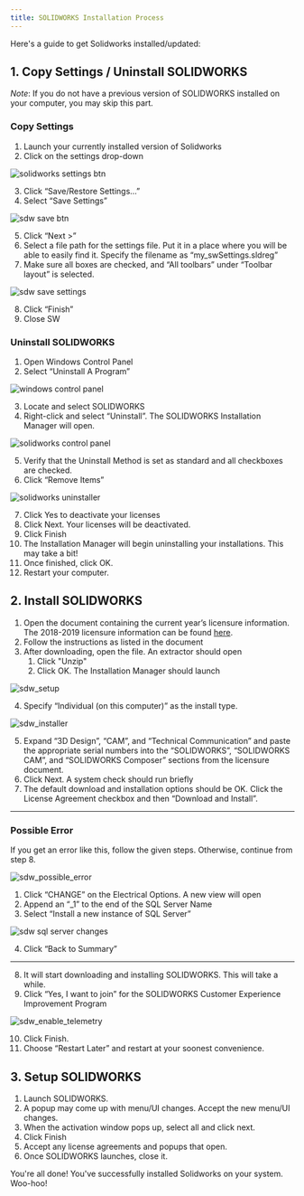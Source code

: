 ```yaml
---
title: SOLIDWORKS Installation Process
---
```


Here's a guide to get Solidworks installed/updated:

## 1. Copy Settings / Uninstall SOLIDWORKS

*Note*: If you do not have a previous version of SOLIDWORKS installed on your computer, you may skip this part.

### Copy Settings

1. Launch your currently installed version of Solidworks
2. Click on the settings drop-down

![solidworks settings btn](/img/sdw_settings_btn.png)

3. Click “Save/Restore Settings…”
4. Select “Save Settings” 

![sdw save btn](/img/sdw_save_button.png)

5. Click “Next >”
6. Select a file path for the settings file. Put it in a place where you will be able to easily find it. Specify the filename as “my_swSettings.sldreg” 
7. Make sure all boxes are checked, and “All toolbars” under “Toolbar layout” is selected.

![sdw save settings](/img/sdw_save_settings.png)

8. Click “Finish”
9.  Close SW

### Uninstall SOLIDWORKS

1. Open Windows Control Panel
2. Select “Uninstall A Program”

![windows control panel](/img/windows_control_panel.png)

3. Locate and select SOLIDWORKS
4. Right-click and select “Uninstall”. The SOLIDWORKS Installation Manager will open.

![solidworks control panel](/img/solidworks_control_panel.png)

5. Verify that the Uninstall Method is set as standard and all checkboxes are checked.
6. Click “Remove Items”

![solidworks uninstaller](/img/solidworks_uninstaller.png)

7. Click Yes to deactivate your licenses
8. Click Next. Your licenses will be deactivated.
9. Click Finish
10. The Installation Manager will begin uninstalling your installations. This may take a bit!
11. Once finished, click OK.
12. Restart your computer.

## 2. Install SOLIDWORKS

1. Open the document containing the current year’s licensure information. The 2018-2019 licensure information can be found [here](https://docs.google.com/spreadsheets/d/1PObqXnwpGlI1GgFQ8kdKpw1_LJsshfO7kX5fkcaNlS4/edit#gid=0).
2. Follow the instructions as listed in the document
3. After downloading, open the file. An extractor should open
   1. Click "Unzip"
   2. Click OK. The Installation Manager should launch

![sdw_setup](/img/sdw_setup.png)

4. Specify “Individual (on this computer)” as the install type.

![sdw_installer](/img/sdw_installer.png)

5. Expand “3D Design”, “CAM”, and “Technical Communication” and paste the appropriate serial numbers into the “SOLIDWORKS”, “SOLIDWORKS CAM”, and “SOLIDWORKS Composer” sections from the licensure document.
6. Click Next. A system check should run briefly
7. The default download and installation options should be OK. Click the License Agreement checkbox and then “Download and Install”.

---

### Possible Error

If you get an error like this, follow the given steps. Otherwise, continue from step 8.

![sdw_possible_error](/img/sdw_possible_error.png)

1. Click “CHANGE” on the Electrical Options. A new view will open
2. Append an “_1” to the end of the SQL Server Name
3. Select “Install a new instance of SQL Server”

![sdw sql server changes](/img/sdw_sql_server_changes.png)

4. Click “Back to Summary”

---

8. It will start downloading and installing SOLIDWORKS. This will take a while.
9. Click “Yes, I want to join” for the SOLIDWORKS Customer Experience Improvement Program

![sdw_enable_telemetry](/img/sdw_enable_telemetry.png)

10. Click Finish.
11. Choose “Restart Later” and restart at your soonest convenience.

## 3. Setup SOLIDWORKS

1. Launch SOLIDWORKS.
2. A popup may come up with menu/UI changes. Accept the new menu/UI changes.
3. When the activation window pops up, select all and click next.
4. Click Finish
5. Accept any license agreements and popups that open.
6. Once SOLIDWORKS launches, close it.

You're all done! You've successfully installed Solidworks on your system. Woo-hoo!
